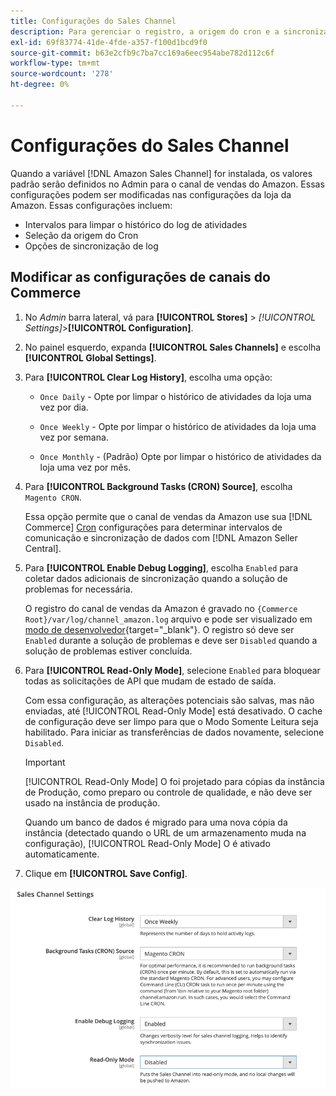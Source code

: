 ```yaml
---
title: Configurações do Sales Channel
description: Para gerenciar o registro, a origem do cron e a sincronização das funções de canal de vendas do Amazon, atualize a configuração do Commerce.
exl-id: 69f83774-41de-4fde-a357-f100d1bcd9f0
source-git-commit: b63e2cfb9c7ba7cc169a6eec954abe782d112c6f
workflow-type: tm+mt
source-wordcount: '278'
ht-degree: 0%

---
```


# Configurações do Sales Channel

Quando a variável [!DNL Amazon Sales Channel] for instalada, os valores padrão serão definidos no Admin para o canal de vendas do Amazon. Essas configurações podem ser modificadas nas configurações da loja da Amazon. Essas configurações incluem:

- Intervalos para limpar o histórico do log de atividades
- Seleção da origem do Cron
- Opções de sincronização de log

## Modificar as configurações de canais do Commerce

1. No _Admin_ barra lateral, vá para **[!UICONTROL Stores]** > _[!UICONTROL Settings]_>**[!UICONTROL Configuration]**.

1. No painel esquerdo, expanda **[!UICONTROL Sales Channels]** e escolha **[!UICONTROL Global Settings]**.

1. Para **[!UICONTROL Clear Log History]**, escolha uma opção:

   - `Once Daily` - Opte por limpar o histórico de atividades da loja uma vez por dia.

   - `Once Weekly` - Opte por limpar o histórico de atividades da loja uma vez por semana.

   - `Once Monthly` - (Padrão) Opte por limpar o histórico de atividades da loja uma vez por mês.

1. Para **[!UICONTROL Background Tasks (CRON) Source]**, escolha `Magento CRON`.

   Essa opção permite que o canal de vendas da Amazon use sua [!DNL Commerce] [Cron](https://docs.magento.com/user-guide/system/cron.html) configurações para determinar intervalos de comunicação e sincronização de dados com [!DNL Amazon Seller Central].

1. Para **[!UICONTROL Enable Debug Logging]**, escolha `Enabled` para coletar dados adicionais de sincronização quando a solução de problemas for necessária.

   O registro do canal de vendas da Amazon é gravado no `{Commerce Root}/var/log/channel_amazon.log` arquivo e pode ser visualizado em [modo de desenvolvedor](https://docs.magento.com/user-guide/magento/installation-modes.html){target="_blank"}. O registro só deve ser `Enabled` durante a solução de problemas e deve ser `Disabled` quando a solução de problemas estiver concluída.

1. Para **[!UICONTROL Read-Only Mode]**, selecione `Enabled` para bloquear todas as solicitações de API que mudam de estado de saída.

   Com essa configuração, as alterações potenciais são salvas, mas não enviadas, até [!UICONTROL Read-Only Mode] está desativado. O cache de configuração deve ser limpo para que o Modo Somente Leitura seja habilitado. Para iniciar as transferências de dados novamente, selecione `Disabled`.

   >[!IMPORTANT]
   >
   >[!UICONTROL Read-Only Mode] O foi projetado para cópias da instância de Produção, como preparo ou controle de qualidade, e não deve ser usado na instância de produção.
   >
   >Quando um banco de dados é migrado para uma nova cópia da instância (detectado quando o URL de um armazenamento muda na configuração), [!UICONTROL Read-Only Mode] O é ativado automaticamente.

1. Clique em **[!UICONTROL Save Config]**.

![definições de configuração de Sales Channel](assets/config-sales-channel-global-settings.png)
